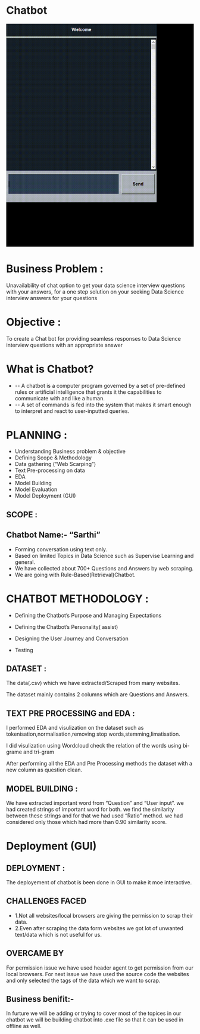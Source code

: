# Chatbot
![ChatBoat](https://github.com/Ashlesha8421/Chatbot/blob/Ashlesha_Datir/ChatBot_GIF.gif)

# Business Problem :
Unavailability of chat option to get your data science interview questions with your answers, for a one step solution on your seeking Data Science interview answers for your questions

# Objective :
To create a Chat bot for providing seamless responses to Data Science interview questions with an appropriate answer

# What is Chatbot?
* -- A chatbot is a computer program governed by a set of pre-defined rules or artificial intelligence that grants it the capabilities to communicate with and like a human.
* -- A set of commands is fed into the system that makes it smart enough to interpret and react to user-inputted queries.

# PLANNING :
- Understanding Business problem & objective
- Defining Scope & Methodology
- Data gathering (“Web Scarping”)
- Text Pre-processing on data
- EDA
- Model Building
- Model Evaluation
- Model Deployment (GUI)
## SCOPE :
## Chatbot Name:- “Sarthi”
- Forming conversation using text only.
- Based on limited Topics in Data Science such as Supervise Learning and general.
- We have collected about 700+ Questions and Answers by web scraping.
- We are going with Rule-Based(Retrieval)Chatbot.
# CHATBOT METHODOLOGY :
- Defining the Chatbot’s Purpose and Managing Expectations

- Defining the Chatbot’s Personality( assist)

- Designing the User Journey and Conversation

- Testing


## DATASET :
The data(.csv) which we have extracted/Scraped from many websites.

The dataset mainly contains 2 columns which are Questions and Answers.

## TEXT PRE PROCESSING and EDA :
I performed EDA and visulization on the dataset such as tokenisation,normalisation,removing stop words,stemming,limatisation.

I did visulization using Wordcloud check the relation of the words using bi-grame and tri-gram

After performing all the EDA and Pre Processing methods the dataset with a new column as question clean.

## MODEL BUILDING :
We have extracted important word from “Question” and “User input”.
we had created strings of important word for both.
we find the similarity between these strings and for that we had used “Ratio” method.
we had considered only those which had more than 0.90 similarity score.

# Deployment (GUI) 

## DEPLOYMENT :
The deployement of chatbot is been done in GUI to make it moe interactive.

## CHALLENGES FACED
- 1.Not all websites/local browsers are giving the permission to scrap their data. 
- 2.Even after scraping the data form websites we got lot of unwanted text/data which is not useful for us.

## OVERCAME BY
For permission issue we have used header agent to get permission from our local browsers.
For next issue we have used the source code the websites and only selected the tags of the data which we want to scrap.

## Business benifit:-
In furture we will be adding or trying to cover most of the topices in our chatbot we will be building chatbot into .exe file so that it can be used in offline as well.


